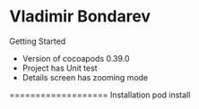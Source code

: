 Vladimir Bondarev
===================
Getting Started

 - Version of cocoapods 0.39.0
 - Project has Unit test
 - Details screen has zooming mode

===================
Installation
  pod install



